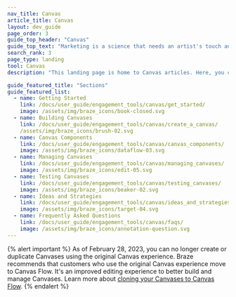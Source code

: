 ```yaml
---
nav_title: Canvas
article_title: Canvas
layout: dev_guide
page_order: 3
guide_top_header: "Canvas"
guide_top_text: "Marketing is a science that needs an artist's touch and specialized tools. With Canvas, you can mix rigor and artistry to create meaningful, relevant, and personal experiences for each customer. <br> <br> Canvas is a unified interface where marketers can set up campaigns with multiple messages and steps to form a cohesive journey and compare and optimize those experiences using comprehensive analytics for the full user experience. <br> <br> The following articles will walk you through setting up a Canvas and up-level your strategies as you build customer experiences. You can also check out our <a href='https://learning.braze.com/canvas-course'>Canvas Braze Learning course</a>!<br><br>**Canvas is only available to customers on annual contracts. If you are not on contract, <a href='https://www.braze.com/contact/'>contact Braze</a> to learn how to get Canvas.**"
search_rank: 3
page_type: landing
tool: Canvas
description: "This landing page is home to Canvas articles. Here, you can find resources on building Canvases, Canvas components, managing and testing Canvases, and ideas and strategies."

guide_featured_title: "Sections"
guide_featured_list:
  - name: Getting Started
    link: /docs/user_guide/engagement_tools/canvas/get_started/
    image: /assets/img/braze_icons/book-closed.svg
  - name: Building Canvases
    link: /docs/user_guide/engagement_tools/canvas/create_a_canvas/
    /assets/img/braze_icons/brush-02.svg
  - name: Canvas Components
    link: /docs/user_guide/engagement_tools/canvas/canvas_components/
    image: /assets/img/braze_icons/dataflow-03.svg 
  - name: Managing Canvases
    link: /docs/user_guide/engagement_tools/canvas/managing_canvases/
    image: /assets/img/braze_icons/edit-05.svg
  - name: Testing Canvases
    link: /docs/user_guide/engagement_tools/canvas/testing_canvases/
    image: /assets/img/braze_icons/beaker-02.svg
  - name: Ideas and Strategies
    link: /docs/user_guide/engagement_tools/canvas/ideas_and_strategies/
    image: /assets/img/braze_icons/target-04.svg
  - name: Frequently Asked Questions
    link: /docs/user_guide/engagement_tools/canvas/faqs/
    image: /assets/img/braze_icons/annotation-question.svg
---
```


{% alert important %}
As of February 28, 2023, you can no longer create or duplicate Canvases using the original Canvas experience. Braze recommends that customers who use the original Canvas experience move to Canvas Flow. It's an improved editing experience to better build and manage Canvases. Learn more about [cloning your Canvases to Canvas Flow]({{site.baseurl}}/user_guide/engagement_tools/canvas/managing_canvases/cloning_canvases/).
{% endalert %}

<br>
